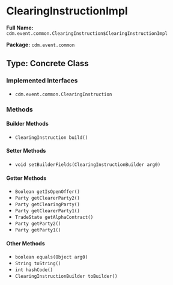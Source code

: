 # ClearingInstructionImpl

**Full Name:** `cdm.event.common.ClearingInstruction$ClearingInstructionImpl`

**Package:** `cdm.event.common`

## Type: Concrete Class

### Implemented Interfaces

- `cdm.event.common.ClearingInstruction`

### Methods

#### Builder Methods

- `ClearingInstruction build()`

#### Setter Methods

- `void setBuilderFields(ClearingInstructionBuilder arg0)`

#### Getter Methods

- `Boolean getIsOpenOffer()`
- `Party getClearerParty2()`
- `Party getClearingParty()`
- `Party getClearerParty1()`
- `TradeState getAlphaContract()`
- `Party getParty2()`
- `Party getParty1()`

#### Other Methods

- `boolean equals(Object arg0)`
- `String toString()`
- `int hashCode()`
- `ClearingInstructionBuilder toBuilder()`

